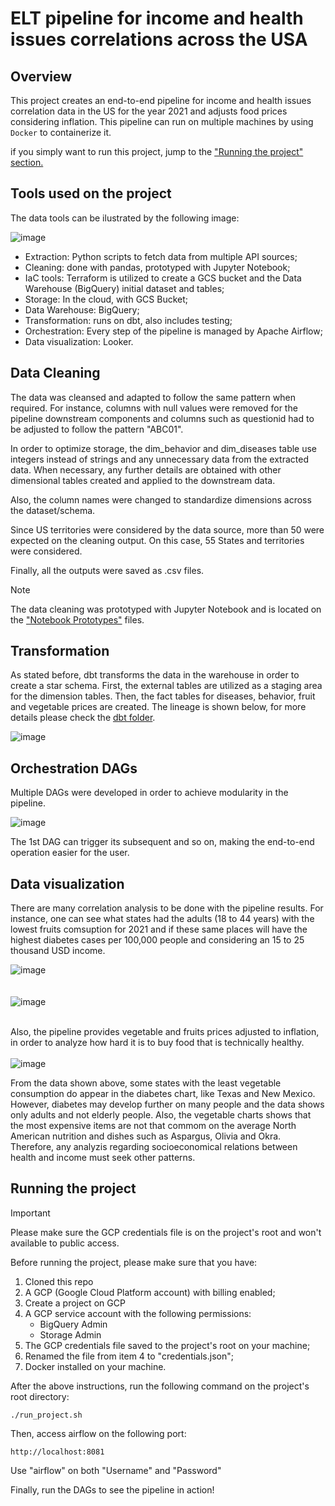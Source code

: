 # ELT pipeline for income and health issues correlations across the USA

## Overview
This project creates an end-to-end pipeline for income and health issues correlation data in the US for the year 2021 and adjusts food prices considering inflation. This pipeline can run on multiple machines by using `Docker` to containerize it.

if you simply want to run this project, jump to the ["Running the project" section.](#running-the-project)

## Tools used on the project
The data tools can be ilustrated by the following image:

![image](https://github.com/user-attachments/assets/78381c16-e94f-4dbd-ba51-7c02ffb81e64)

- Extraction: Python scripts to fetch data from multiple API sources;
- Cleaning: done with pandas, prototyped with Jupyter Notebook;
- IaC tools: Terraform is utilized to create a GCS bucket and the Data Warehouse (BigQuery) initial dataset and tables;
- Storage: In the cloud, with GCS Bucket;
- Data Warehouse: BigQuery;
- Transformation: runs on dbt, also includes testing;
- Orchestration: Every step of the pipeline is managed by Apache Airflow;
- Data visualization: Looker.

## Data Cleaning
The data was cleansed and adapted to follow the same pattern when required. For instance, columns with null values were removed for the pipeline downstream components and columns such as questionid had to be adjusted to follow the pattern "ABC01".

In order to optimize storage, the dim_behavior and dim_diseases table use integers instead of strings and any unnecessary data from the extracted data. When necessary, any further details are obtained with other dimensional tables created and applied to the downstream data.

Also, the column names were changed to standardize dimensions across the dataset/schema.

Since US territories were considered by the data source, more than 50 were expected on the cleaning output. On this case, 55 States and territories were considered.

Finally, all the outputs were saved as .csv files.

> [!NOTE]
> The data cleaning was prototyped with Jupyter Notebook and is located on the ["Notebook Prototypes"](https://github.com/NicolasImagawa/diseases-income-pipeline/tree/main/Notebook%20prototypes) files.

## Transformation 
As stated before, dbt transforms the data in the warehouse in order to create a star schema. First, the external tables are utilized as a staging area for the dimension tables.
Then, the fact tables for diseases, behavior, fruit and vegetable prices are created. The lineage is shown below, for more details please check the [dbt folder](https://github.com/NicolasImagawa/diseases-income-pipeline/tree/main/dbt).

![image](https://github.com/user-attachments/assets/dcfd2603-6522-4cca-91f2-c8f7e194bbd6)

## Orchestration DAGs
Multiple DAGs were developed in order to achieve modularity in the pipeline.

![image](https://github.com/user-attachments/assets/7f8c670d-cb97-4d38-997d-1e17a907669d)

The 1st DAG can trigger its subsequent and so on, making the end-to-end operation easier for the user.

## Data visualization
There are many correlation analysis to be done with the pipeline results. For instance, one can see what states had the adults (18 to 44 years) with the lowest fruits comsuption for 2021 and if these same places will have the highest diabetes cases per 100,000 people and considering an 15 to 25 thousand USD income.

![image](https://github.com/user-attachments/assets/e6e3debc-f2c1-4541-b69b-568e44e96e5f)
\
\
\
![image](https://github.com/user-attachments/assets/3bd6464e-1358-4ed9-bc61-6ad455b3cf98)

\
Also, the pipeline provides vegetable and fruits prices adjusted to inflation, in order to analyze how hard it is to buy food that is technically healthy.
\
\
![image](https://github.com/user-attachments/assets/453528ce-23a0-46c5-ad81-2515e440d3d9)

From the data shown above, some states with the least vegetable consumption do appear in the diabetes chart, like Texas and New Mexico. However, diabetes may develop further on many people and the data shows only adults and not elderly people.
Also, the vegetable charts shows that the most expensive items are not that commom on the average North American nutrition and dishes such as Aspargus, Olivia and Okra. Therefore, any analyzis regarding socioeconomical relations between health and income must seek other patterns.

## Running the project
> [!IMPORTANT]
> Please make sure the GCP credentials file is on the project's root and won't available to public access.

Before running the project, please make sure that you have:
1. Cloned this repo
2. A GCP (Google Cloud Platform account) with billing enabled;
3. Create a project on GCP 
4. A GCP service account with the following permissions:
   - BigQuery Admin
   - Storage Admin
5. The GCP credentials file saved to the project's root on your machine;
6. Renamed the file from item 4 to "credentials.json";
7. Docker installed on your machine.

After the above instructions, run the following command on the project's root directory:

```
./run_project.sh
```

Then, access airflow on the following port:

```
http://localhost:8081
```

Use "airflow" on both "Username" and "Password"

Finally, run the DAGs to see the pipeline in action!

